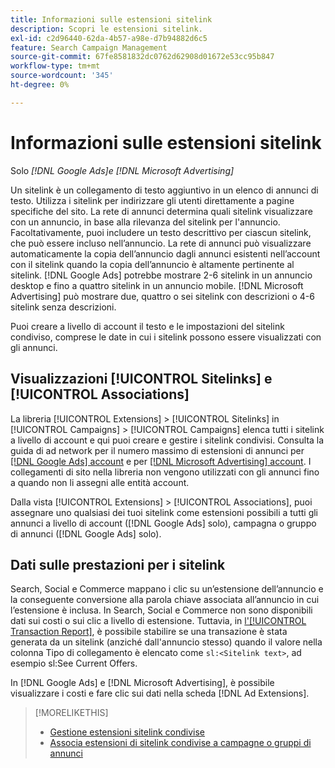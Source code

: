```yaml
---
title: Informazioni sulle estensioni sitelink
description: Scopri le estensioni sitelink.
exl-id: c2d96440-62da-4b57-a98e-d7b94882d6c5
feature: Search Campaign Management
source-git-commit: 67fe8581832dc0762d62908d01672e53cc95b847
workflow-type: tm+mt
source-wordcount: '345'
ht-degree: 0%

---
```


# Informazioni sulle estensioni sitelink

Solo *[!DNL Google Ads]e [!DNL Microsoft Advertising]*

Un sitelink è un collegamento di testo aggiuntivo in un elenco di annunci di testo. Utilizza i sitelink per indirizzare gli utenti direttamente a pagine specifiche del sito. La rete di annunci determina quali sitelink visualizzare con un annuncio, in base alla rilevanza del sitelink per l&#39;annuncio. Facoltativamente, puoi includere un testo descrittivo per ciascun sitelink, che può essere incluso nell’annuncio. La rete di annunci può visualizzare automaticamente la copia dell’annuncio dagli annunci esistenti nell’account con il sitelink quando la copia dell’annuncio è altamente pertinente al sitelink. [!DNL Google Ads] potrebbe mostrare 2-6 sitelink in un annuncio desktop e fino a quattro sitelink in un annuncio mobile. [!DNL Microsoft Advertising] può mostrare due, quattro o sei sitelink con descrizioni o 4-6 sitelink senza descrizioni.

Puoi creare a livello di account il testo e le impostazioni del sitelink condiviso, comprese le date in cui i sitelink possono essere visualizzati con gli annunci.

## Visualizzazioni [!UICONTROL Sitelinks] e [!UICONTROL Associations]

La libreria [!UICONTROL Extensions] > [!UICONTROL Sitelinks] in [!UICONTROL Campaigns] > [!UICONTROL Campaigns] elenca tutti i sitelink a livello di account e qui puoi creare e gestire i sitelink condivisi. Consulta la guida di ad network per il numero massimo di estensioni di annunci per [[!DNL Google Ads] account](https://support.google.com/google-ads/answer/6372658) e per [[!DNL Microsoft Advertising] account](https://help.ads.microsoft.com/#apex/3/en/52001). I collegamenti di sito nella libreria non vengono utilizzati con gli annunci fino a quando non li assegni alle entità account.

Dalla vista [!UICONTROL Extensions] > [!UICONTROL Associations], puoi assegnare uno qualsiasi dei tuoi sitelink come estensioni possibili a tutti gli annunci a livello di account ([!DNL Google Ads] solo), campagna o gruppo di annunci ([!DNL Google Ads] solo).

## Dati sulle prestazioni per i sitelink

Search, Social e Commerce mappano i clic su un’estensione dell’annuncio e la conseguente conversione alla parola chiave associata all’annuncio in cui l’estensione è inclusa. In Search, Social e Commerce non sono disponibili dati sui costi o sui clic a livello di estensione. Tuttavia, in [l&#39;[!UICONTROL Transaction Report]](/help/search-social-commerce/reports/management/basic-advanced/transaction-report.md), è possibile stabilire se una transazione è stata generata da un sitelink (anziché dall&#39;annuncio stesso) quando il valore nella colonna Tipo di collegamento è elencato come `sl:<Sitelink text>`, ad esempio sl:See Current Offers.

In [!DNL Google Ads] e [!DNL Microsoft Advertising], è possibile visualizzare i costi e fare clic sui dati nella scheda [!DNL Ad Extensions].

>[!MORELIKETHIS]
>
>* [Gestione estensioni sitelink condivise](sitelink-extension-manage.md)
>* [Associa estensioni di sitelink condivise a campagne o gruppi di annunci](sitelink-extension-associate.md)
